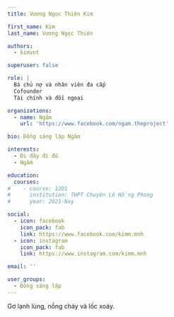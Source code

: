 ```yaml
---
title: Vương Ngọc Thiên Kim

first_name: Kim
last_name: Vương Ngọc Thiên

authors:
  - kimvnt

superuser: false

role: |
  Bà chủ nợ và nhân viên đa cấp  
  Cofounder  
  Tài chính và đối ngoại

organizations:
  - name: Ngăm
    url: 'https://www.facebook.com/ngam.theproject'

bio: Đồng sáng lập Ngăm

interests:
  - Đi đây đi đó
  - Ngắm

education:
  courses:
#    - course: 12D1
#      institution: THPT Chuyên Lê Hồng Phong
#      year: 2021-Nay

social:
  - icon: facebook
    icon_pack: fab
    link: https://www.facebook.com/kimm.mnh
  - icon: instagram
    icon_pack: fab
    link: https://www.instagram.com/kimm.mnh

email: ''

user_groups:
  - Đồng sáng lập
---
```


Gơ lạnh lùng, nồng cháy và lốc xoáy.
